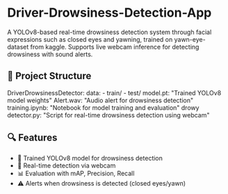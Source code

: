 # Driver-Drowsiness-Detection-App
A YOLOv8-based real-time drowsiness detection system through facial expressions such as closed eyes and yawning, trained on yawn-eye-dataset from kaggle. Supports live webcam inference for detecting drowsiness with sound alerts.

## 📁 Project Structure
DriverDrowsinessDetector:
  data:
    - train/
    - test/
  model.pt: "Trained YOLOv8 model weights"
  Alert.wav: "Audio alert for drowsiness detection"
  training.ipynb: "Notebook for model training and evaluation"
  drowy detector.py: "Script for real-time drowsiness detection using webcam"
  
## 🔍 Features
- 🧠 Trained YOLOv8 model for drowsiness detection
- 🎥 Real-time detection via webcam
- 📊 Evaluation with mAP, Precision, Recall
- ⚠️ Alerts when drowsiness is detected (closed eyes/yawn)
